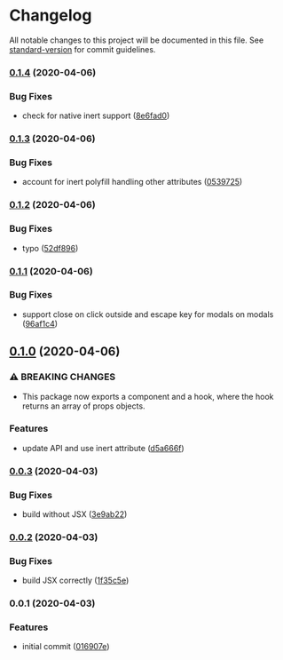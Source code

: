 # Changelog

All notable changes to this project will be documented in this file. See [standard-version](https://github.com/conventional-changelog/standard-version) for commit guidelines.

### [0.1.4](https://github.com/therealparmesh/use-a11y-modal/compare/v0.1.3...v0.1.4) (2020-04-06)

### Bug Fixes

- check for native inert support ([8e6fad0](https://github.com/therealparmesh/use-a11y-modal/commit/8e6fad069d2e64285e398b6d582a893c845aafbb))

### [0.1.3](https://github.com/therealparmesh/use-a11y-modal/compare/v0.1.2...v0.1.3) (2020-04-06)

### Bug Fixes

- account for inert polyfill handling other attributes ([0539725](https://github.com/therealparmesh/use-a11y-modal/commit/05397259c1aa2adb69893b65f0035341078922d0))

### [0.1.2](https://github.com/therealparmesh/use-a11y-modal/compare/v0.1.1...v0.1.2) (2020-04-06)

### Bug Fixes

- typo ([52df896](https://github.com/therealparmesh/use-a11y-modal/commit/52df896b20e482bc2fa187efad9bc7c05544f97a))

### [0.1.1](https://github.com/therealparmesh/use-a11y-modal/compare/v0.1.0...v0.1.1) (2020-04-06)

### Bug Fixes

- support close on click outside and escape key for modals on modals ([96af1c4](https://github.com/therealparmesh/use-a11y-modal/commit/96af1c48a307c5b0416981bff79bb6d13837b2ca))

## [0.1.0](https://github.com/therealparmesh/use-a11y-modal/compare/v0.0.3...v0.1.0) (2020-04-06)

### ⚠ BREAKING CHANGES

- This package now exports a component and a hook, where the hook returns an array of props objects.

### Features

- update API and use inert attribute ([d5a666f](https://github.com/therealparmesh/use-a11y-modal/commit/d5a666fc10fe8aa4b7dd0a2d8e4af58b07d6141c))

### [0.0.3](https://github.com/therealparmesh/use-a11y-modal/compare/v0.0.2...v0.0.3) (2020-04-03)

### Bug Fixes

- build without JSX ([3e9ab22](https://github.com/therealparmesh/use-a11y-modal/commit/3e9ab22823a5c7b2b0fb43f8b2eae2671c5ebed0))

### [0.0.2](https://github.com/therealparmesh/use-a11y-modal/compare/v0.0.1...v0.0.2) (2020-04-03)

### Bug Fixes

- build JSX correctly ([1f35c5e](https://github.com/therealparmesh/use-a11y-modal/commit/1f35c5e3bf682d7382cc09b53b0f101762890ecd))

### 0.0.1 (2020-04-03)

### Features

- initial commit ([016907e](https://github.com/therealparmesh/use-a11y-modal/commit/016907ee09ac150a0db5c7f2fe25b5890fd7e718))
